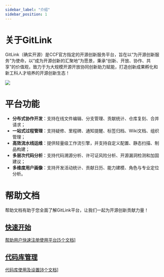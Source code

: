 ```yaml
---
sidebar_label: "介绍"
sidebar_position: 1
---
```


# 关于GitLink
GitLink（确实开源）是CCF官方指定的开源创新服务平台，旨在以“为开源创新服务”为使命，以“成为开源创新的汇聚地”为愿景，秉承“创新、开放、协作、共享”的价值观，致力于为大规模开源开放协同创新助力赋能，打造创新成果孵化和新工科人才培养的开源创新生态！

 ![](/img/ccf_gitlink.png)

# 平台功能

- **分布式协作开发**：支持在线文件编辑、分支管理、贡献统计、仓库复刻、合并请求；
- **一站式过程管理**：支持疑修、里程碑、通知提醒、标签归档、Wiki文档、组织管理；
- **高效流水线运维**：提供轻量级工作流引擎，并支持自定义配置、静态扫描、制品构建；
- **多层次代码分析**：支持代码溯源分析、许可证风险分析、开源漏洞检测和加固建议；
- **多维度用户画像**：支持开发活动统计、贡献日历、能力建模、角色与专业定位分析。

# 帮助文档
帮助文档有助于您全面了解GitLink平台，让我们一起为开源创新贡献力量！

<div class="row">
	<div class="col col--12">
	<section class="row list">
  <article class="col col--6 margin-bottom--lg">
    <a class="card padding--lg cardContainer" href="/docs/快速开始/注册GitLink账号">
      <h2 class="text--truncate cardTitle" title="快速开始">快速开始</h2>
		<p>帮助用户快速注册使用平台[5个文档]</p>
	</a></article>
  <article class="col col--6 margin-bottom--lg">
   <a class="card padding--lg cardContainer" href="/docs/代码库管理/仓库创建">
     <h2 class="text--truncate cardTitle" title="代码库管理">代码库管理</h2>
		<p>代码库使用及设置[8个文档]</p>
	</a></article>
</section>
</div>
</div>